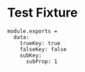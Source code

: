 Test Fixture
============

    module.exports =
      data:
        trueKey: true
        falseKey: false
        subKey:
          subProp: 1
